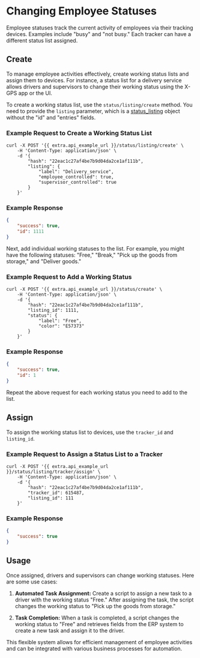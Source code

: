 # Changing Employee Statuses

Employee statuses track the current activity of employees via their tracking devices. Examples include "busy" and "not busy." Each tracker can have a different status list assigned.

## Create

To manage employee activities effectively, create working status lists and assign them to devices. For instance, a status list for a delivery service allows drivers and supervisors to change their working status using the X-GPS app or the UI.

To create a working status list, use the `status/listing/create` method. You need to provide the `listing` parameter, which is a [status_listing](../../resources/tracking/status/listing/index.md#status-listing-object-structure) object without the "id" and "entries" fields.

### Example Request to Create a Working Status List

```shell
curl -X POST '{{ extra.api_example_url }}/status/listing/create' \
    -H 'Content-Type: application/json' \
    -d '{
        "hash": "22eac1c27af4be7b9d04da2ce1af111b",
        "listing": {
            "label": "Delivery_service",
            "employee_controlled": true,
            "supervisor_controlled": true
        }
    }'
```

### Example Response

```json
{
    "success": true,
    "id": 1111
}
```

Next, add individual working statuses to the list. For example, you might have the following statuses: "Free," "Break," "Pick up the goods from storage," and "Deliver goods."

### Example Request to Add a Working Status

```shell
curl -X POST '{{ extra.api_example_url }}/status/create' \
    -H 'Content-Type: application/json' \
    -d '{
        "hash": "22eac1c27af4be7b9d04da2ce1af111b",
        "listing_id": 1111,
        "status": {
            "label": "Free",
            "color": "E57373"
        }
    }'
```

### Example Response

```json
{
    "success": true,
    "id": 1
}
```

Repeat the above request for each working status you need to add to the list.

## Assign

To assign the working status list to devices, use the `tracker_id` and `listing_id`.

### Example Request to Assign a Status List to a Tracker

```shell
curl -X POST '{{ extra.api_example_url }}/status/listing/tracker/assign' \
    -H 'Content-Type: application/json' \
    -d '{
        "hash": "22eac1c27af4be7b9d04da2ce1af111b",
        "tracker_id": 615487,
        "listing_id": 111
    }'
```

### Example Response

```json
{
    "success": true
}
```

## Usage

Once assigned, drivers and supervisors can change working statuses. Here are some use cases:

1. **Automated Task Assignment:** Create a script to assign a new task to a driver with the working status "Free." After assigning the task, the script changes the working status to "Pick up the goods from storage."

2. **Task Completion:** When a task is completed, a script changes the working status to "Free" and retrieves fields from the ERP system to create a new task and assign it to the driver.

This flexible system allows for efficient management of employee activities and can be integrated with various business processes for automation.